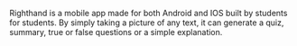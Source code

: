 Righthand is a mobile app made for both Android and IOS built by students for students. By simply taking a picture of any text, it can generate a quiz, summary, true or false questions or a simple explanation.
